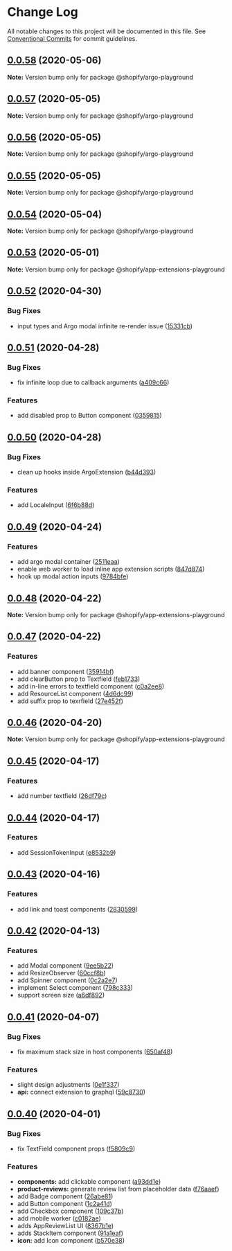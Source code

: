 # Change Log

All notable changes to this project will be documented in this file.
See [Conventional Commits](https://conventionalcommits.org) for commit guidelines.

## [0.0.58](https://github.com/Shopify/app-extension-libs/compare/v0.0.57...v0.0.58) (2020-05-06)

**Note:** Version bump only for package @shopify/argo-playground





## [0.0.57](https://github.com/Shopify/app-extension-libs/compare/v0.0.56...v0.0.57) (2020-05-05)

**Note:** Version bump only for package @shopify/argo-playground





## [0.0.56](https://github.com/Shopify/app-extension-libs/compare/v0.0.55...v0.0.56) (2020-05-05)

**Note:** Version bump only for package @shopify/argo-playground





## [0.0.55](https://github.com/Shopify/app-extension-libs/compare/v0.0.54...v0.0.55) (2020-05-05)

**Note:** Version bump only for package @shopify/argo-playground





## [0.0.54](https://github.com/Shopify/app-extension-libs/compare/v0.0.53...v0.0.54) (2020-05-04)

**Note:** Version bump only for package @shopify/argo-playground





## [0.0.53](https://github.com/Shopify/app-extension-libs/compare/v0.0.52...v0.0.53) (2020-05-01)

**Note:** Version bump only for package @shopify/app-extensions-playground





## [0.0.52](https://github.com/Shopify/app-extension-libs/compare/v0.0.51...v0.0.52) (2020-04-30)


### Bug Fixes

* input types and Argo modal infinite re-render issue ([15331cb](https://github.com/Shopify/app-extension-libs/commit/15331cb251092c1e7984a8ba0e59afc9a64f6495))





## [0.0.51](https://github.com/Shopify/app-extension-libs/compare/v0.0.50...v0.0.51) (2020-04-28)


### Bug Fixes

* fix infinite loop due to callback arguments ([a409c66](https://github.com/Shopify/app-extension-libs/commit/a409c669fe4f7a325b4b611374894b92b144dd0a))


### Features

* add disabled prop to Button component ([0359815](https://github.com/Shopify/app-extension-libs/commit/0359815dcc346b002fe25e3dcecb2e637957dcbf))





## [0.0.50](https://github.com/Shopify/app-extension-libs/compare/v0.0.49...v0.0.50) (2020-04-28)


### Bug Fixes

* clean up hooks inside ArgoExtension ([b44d393](https://github.com/Shopify/app-extension-libs/commit/b44d3937942d4092fd9bd97c513b548349c88504))


### Features

* add LocaleInput ([6f6b88d](https://github.com/Shopify/app-extension-libs/commit/6f6b88d9c413829a07a412bcf23c8a629d9d547d))





## [0.0.49](https://github.com/Shopify/app-extension-libs/compare/v0.0.48...v0.0.49) (2020-04-24)


### Features

* add argo modal container ([2511eaa](https://github.com/Shopify/app-extension-libs/commit/2511eaa457c12b20490b561bcf31cdd87f137538))
* enable web worker to load inline app extension scripts ([847d874](https://github.com/Shopify/app-extension-libs/commit/847d874095dd0cbe0a5c956f645bd056d104a27f))
* hook up modal action inputs ([9784bfe](https://github.com/Shopify/app-extension-libs/commit/9784bfe4bf5c5bade33b394bce1d79b93d255e46))





## [0.0.48](https://github.com/Shopify/app-extension-libs/compare/v0.0.47...v0.0.48) (2020-04-22)

**Note:** Version bump only for package @shopify/app-extensions-playground





## [0.0.47](https://github.com/Shopify/app-extension-libs/compare/v0.0.46...v0.0.47) (2020-04-22)


### Features

* add banner component ([35914bf](https://github.com/Shopify/app-extension-libs/commit/35914bfaad320ee1b07260edcf82bef78e3d8b9c))
* add clearButton prop to Textfield ([feb1733](https://github.com/Shopify/app-extension-libs/commit/feb1733d119b0c88bbfd658371f8fb6d51025bab))
* add in-line errors to textfield component ([c0a2ee8](https://github.com/Shopify/app-extension-libs/commit/c0a2ee8257cffeb976166938c7dbc5e7b3e6b2ff))
* add ResourceList component ([4d6dc99](https://github.com/Shopify/app-extension-libs/commit/4d6dc993ddb8a0dbe47f7a78ca45cc58dda6cda7))
* add suffix prop to texrfield ([27e452f](https://github.com/Shopify/app-extension-libs/commit/27e452f043bcec7531713efbcb2ebcc974df73a2))





## [0.0.46](https://github.com/Shopify/app-extension-libs/compare/v0.0.45...v0.0.46) (2020-04-20)

**Note:** Version bump only for package @shopify/app-extensions-playground





## [0.0.45](https://github.com/Shopify/app-extension-libs/compare/v0.0.44...v0.0.45) (2020-04-17)


### Features

* add number textfield ([26df79c](https://github.com/Shopify/app-extension-libs/commit/26df79cbc07e09f1eb8764ad00505fc448a86ea1))





## [0.0.44](https://github.com/Shopify/app-extension-libs/compare/v0.0.43...v0.0.44) (2020-04-17)


### Features

* add SessionTokenInput ([e8532b9](https://github.com/Shopify/app-extension-libs/commit/e8532b986e403bdf7d10540284cd90b386dd4ab1))





## [0.0.43](https://github.com/Shopify/app-extension-libs/compare/v0.0.42...v0.0.43) (2020-04-16)


### Features

* add link and toast components ([2830599](https://github.com/Shopify/app-extension-libs/commit/2830599aa686bf9c055c36078c9f7008819783c9))





## [0.0.42](https://github.com/Shopify/app-extension-libs/compare/v0.0.41...v0.0.42) (2020-04-13)


### Features

* add Modal component ([9ee5b22](https://github.com/Shopify/app-extension-libs/commit/9ee5b221e43812cfaa8301593f54960ae714c7fb))
* add ResizeObserver ([60ccf8b](https://github.com/Shopify/app-extension-libs/commit/60ccf8b16ba9ab88929d9798409947cc9d3a205a))
* add Spinner component ([0c2a2e7](https://github.com/Shopify/app-extension-libs/commit/0c2a2e761bac18bc7f36ba05baefc73efe3c1c7a))
* implement Select component ([798c333](https://github.com/Shopify/app-extension-libs/commit/798c3337e0025818939a753b1b5bb173b2bf50ee))
* support screen size ([a6df892](https://github.com/Shopify/app-extension-libs/commit/a6df892ead47ce038a63a3e11698bc72b859cd96))





## [0.0.41](https://github.com/Shopify/app-extension-libs/compare/v0.0.40...v0.0.41) (2020-04-07)


### Bug Fixes

* fix maximum stack size in host components ([650af48](https://github.com/Shopify/app-extension-libs/commit/650af484d9fa0e4ba86971ef78855bb8915545b1))


### Features

* slight design adjustments ([0e1f337](https://github.com/Shopify/app-extension-libs/commit/0e1f337d0452a0a45b4d59d0d430e23ce8c9a3e3))
* **api:** connect extension to graphql ([59c8730](https://github.com/Shopify/app-extension-libs/commit/59c8730989b52f7522c8b8214716bd55e144985c))





## [0.0.40](https://github.com/Shopify/app-extension-libs/compare/v0.0.39...v0.0.40) (2020-04-01)


### Bug Fixes

* fix TextField component props ([f5809c9](https://github.com/Shopify/app-extension-libs/commit/f5809c92f10e0d5f79fb33f864da60a38bd32670))


### Features

* **components:** add clickable component ([a93dd1e](https://github.com/Shopify/app-extension-libs/commit/a93dd1e233e2ab7d6fad4334a151dd6b0380730b))
* **product-reviews:** generate review list from placeholder data ([f76aaef](https://github.com/Shopify/app-extension-libs/commit/f76aaef9bc101b367a796d9d12813462aaab3555))
* add Badge component ([26abe81](https://github.com/Shopify/app-extension-libs/commit/26abe81165a612992c0d7d9fcbf0e312ec9cdcfc))
* add Button component ([1c2a41d](https://github.com/Shopify/app-extension-libs/commit/1c2a41d807d276d39f25dfbb4a876777f8fd95fb))
* add Checkbox component ([109c37b](https://github.com/Shopify/app-extension-libs/commit/109c37bc7561da100c5e8dd44df6c4cd324ccb17))
* add mobile worker ([c0182ae](https://github.com/Shopify/app-extension-libs/commit/c0182ae5d49c3663b0d5385208136160f806e076))
* adds AppReviewList UI ([8367b1e](https://github.com/Shopify/app-extension-libs/commit/8367b1ef083cb3cd565d5e989faf2bb44d01bccf))
* adds StackItem component ([91a1eaf](https://github.com/Shopify/app-extension-libs/commit/91a1eaffcdf4e35e70a12d0565f6b1ec7b1e08a6))
* **icon:** add Icon component ([b570e38](https://github.com/Shopify/app-extension-libs/commit/b570e38c1de5e6f0279fb254624f4f0f31e2c6eb))
